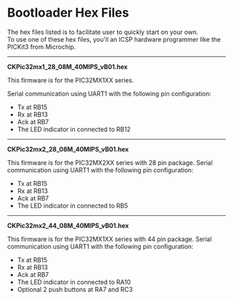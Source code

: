 
Bootloader Hex Files
======================
The hex files listed is to facilitate user to quickly start on your own.  
To use one of these hex files, you'll an ICSP hardware programmer like the PICKit3 from Microchip.



-------------------
**CKPic32mx1_28_08M_40MIPS_vB01.hex**

This firmware is for the PIC32MX1XX series.

Serial communication using UART1 with the following pin configuration:

* Tx at RB15
* Rx at RB13
* Ack at RB7
* The LED indicator in connected to RB12


-------------------
**CKPic32mx2_28_08M_40MIPS_vB01.hex**

This firmware is for the PIC32MX2XX series with 28 pin package.
Serial communication using UART1 with the following pin configuration:

* Tx at RB15
* Rx at RB13
* Ack at RB7
* The LED indicator in connected to RB5


-------------------
**CKPic32mx2_44_08M_40MIPS_vB01.hex**

This firmware is for the PIC32MX1XX series with 44 pin package.
Serial communication using UART1 with the following pin configuration:

* Tx at RB15
* Rx at RB13
* Ack at RB7
* The LED indicator in connected to RA10
* Optional 2 push buttons at RA7 and RC3


